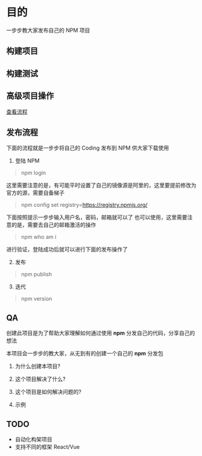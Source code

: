 # 目的

一步步教大家发布自己的 NPM 项目

## 构建项目

## 构建测试

## 高级项目操作

[查看流程](./step_by_step.md)

## 发布流程

下面的流程就是一步步将自己的 Coding 发布到 NPM 供大家下载使用

1. 登陆 NPM

> npm login

这里需要注意的是，有可能平时设置了自己的镜像源是阿里的，这里要提前修改为官方的源，需要自备梯子

> npm config set registry=https://registry.npmjs.org/

下面按照提示一步步输入用户名，密码，邮箱就可以了
也可以使用，这里需要注意的是，需要去自己的邮箱激活的操作

> npm who am i

进行验证，登陆成功后就可以进行下面的发布操作了

2. 发布

> npm publish

3. 迭代

> npm version

## QA

创建此项目是为了帮助大家理解如何通过使用 **npm** 分发自己的代码，分享自己的想法

本项目会一步步的教大家，从无到有的创建一个自己的 **npm** 分发包

1. 为什么创建本项目?

2. 这个项目解决了什么?

3. 这个项目是如何解决问题的?

4. 示例


## TODO

+ 自动化构架项目
+ 支持不同的框架 React/Vue